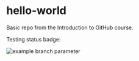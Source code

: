 # hello-world
Basic repo from the Introduction to GitHub course.

Testing status badge:

![example branch parameter](https://github.com/felipe-leon-NTT/hello-world/actions/workflows/simple-workflow.yaml/badge.svg)
